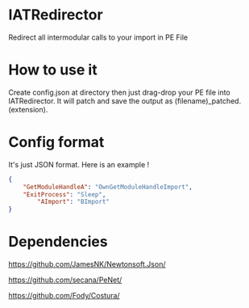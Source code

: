 # IATRedirector
Redirect all intermodular calls to your import in PE File

# How to use it
Create config.json at directory then just drag-drop your PE file into IATRedirector. It will patch and save the output as (filename)_patched.(extension).

# Config format
It's just JSON format. Here is an example !
```json
{
	"GetModuleHandleA": "OwnGetModuleHandleImport",
	"ExitProcess": "Sleep",
        "AImport": "BImport"
}
```

# Dependencies
https://github.com/JamesNK/Newtonsoft.Json/

https://github.com/secana/PeNet/

https://github.com/Fody/Costura/
